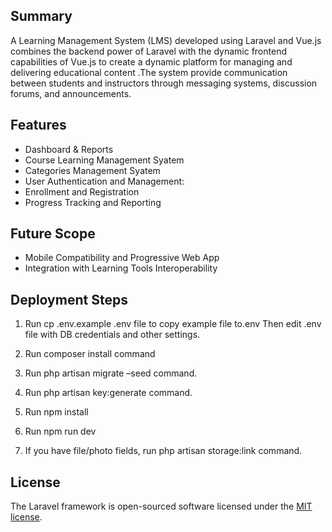  ## Summary
A Learning Management System (LMS) developed using Laravel and Vue.js combines the backend power of Laravel with the dynamic frontend capabilities of Vue.js to create a dynamic platform for managing and delivering educational content .The system  provide communication between students and instructors through messaging systems, discussion forums, and announcements.



## Features
* Dashboard & Reports
* Course Learning Management Syatem
* Categories Management Syatem
* User Authentication and Management: 
* Enrollment and Registration
* Progress Tracking and Reporting 


## Future Scope
* Mobile Compatibility and Progressive Web App 
* Integration with Learning Tools Interoperability 


## Deployment Steps

1. Run cp .env.example .env file to copy example file to.env
Then edit .env file with DB credentials and other settings.
2. Run composer install command
3. Run php artisan migrate –seed command.

4. Run php artisan key:generate command.
5. Run npm install
6. Run npm run dev
7. If you have file/photo fields, run php artisan storage:link command.
   
## License
The Laravel framework is open-sourced software licensed under the [MIT license](https://opensource.org/licenses/MIT).

